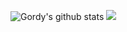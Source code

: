 ![Gordy's github stats](https://github-readme-stats.vercel.app/api?username=jolouzy&show_icons=true&theme=dracula&hide=stars,issues)
<img src="https://cdn.jsdelivr.net/gh/devicons/devicon/icons/python/python-original.svg" />

